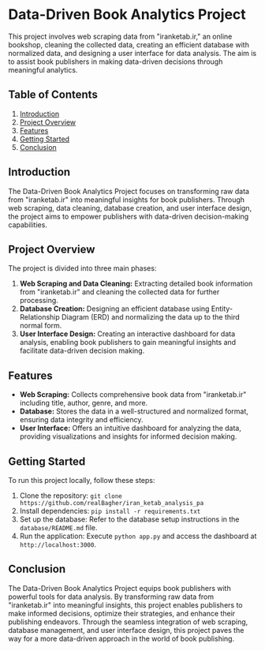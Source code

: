 # Data-Driven Book Analytics Project

This project involves web scraping data from "iranketab.ir," an online bookshop, cleaning the collected data, creating an efficient database with normalized data, and designing a user interface for data analysis. The aim is to assist book publishers in making data-driven decisions through meaningful analytics.

## Table of Contents
1. [Introduction](#introduction)
2. [Project Overview](#project-overview)
3. [Features](#features)
4. [Getting Started](#getting-started)
5. [Conclusion](#conclusion)

## Introduction
The Data-Driven Book Analytics Project focuses on transforming raw data from "iranketab.ir" into meaningful insights for book publishers. Through web scraping, data cleaning, database creation, and user interface design, the project aims to empower publishers with data-driven decision-making capabilities.

## Project Overview
The project is divided into three main phases:
1. **Web Scraping and Data Cleaning:** Extracting detailed book information from "iranketab.ir" and cleaning the collected data for further processing.
2. **Database Creation:** Designing an efficient database using Entity-Relationship Diagram (ERD) and normalizing the data up to the third normal form.
3. **User Interface Design:** Creating an interactive dashboard for data analysis, enabling book publishers to gain meaningful insights and facilitate data-driven decision making.

## Features
- **Web Scraping:** Collects comprehensive book data from "iranketab.ir" including title, author, genre, and more.
- **Database:** Stores the data in a well-structured and normalized format, ensuring data integrity and efficiency.
- **User Interface:** Offers an intuitive dashboard for analyzing the data, providing visualizations and insights for informed decision making.

## Getting Started
To run this project locally, follow these steps:
1. Clone the repository: `git clone https://github.com/realBagher/iran_ketab_analysis_pa`
2. Install dependencies: `pip install -r requirements.txt`
3. Set up the database: Refer to the database setup instructions in the `database/README.md` file.
4. Run the application: Execute `python app.py` and access the dashboard at `http://localhost:3000`.

## Conclusion
The Data-Driven Book Analytics Project equips book publishers with powerful tools for data analysis. By transforming raw data from "iranketab.ir" into meaningful insights, this project enables publishers to make informed decisions, optimize their strategies, and enhance their publishing endeavors. Through the seamless integration of web scraping, database management, and user interface design, this project paves the way for a more data-driven approach in the world of book publishing.
